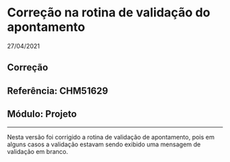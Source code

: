 # Correção na rotina de validação do apontamento
27/04/2021
## Correção
## Referência: CHM51629
## Módulo: Projeto
***

Nesta versão foi corrigido a rotina de validação de apontamento, pois em alguns casos a validação estavam sendo exibido uma mensagem de validação em branco.